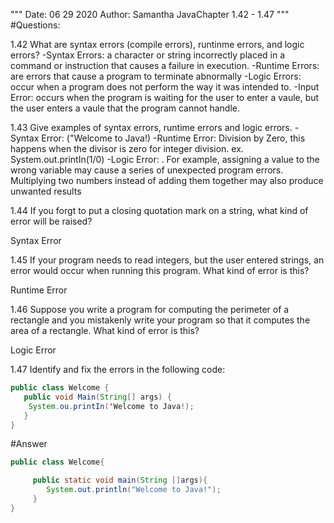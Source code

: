 """
Date: 06 29 2020
Author: Samantha
JavaChapter 1.42 - 1.47
"""
#Questions:

1.42 What are syntax errors (compile errors), runtinme errors, and logic errors?
-Syntax Errors: a character or string incorrectly placed in a command or instruction 
that causes a failure in execution.
-Runtime Errors: are errors that cause a program to terminate abnormally
-Logic Errors: occur when a program does not perform the way it was intended to. 
-Input Error: occurs when the program is waiting for the user to enter a vaule, but the user 
enters a vaule that the program cannot handle.

1.43 Give examples of syntax errors, runtime errors and logic errors.
-Syntax Error: ("Welcome to Java!)
-Runtime Error: Division by Zero, this happens when the divisor is zero for integer
division.  ex. System.out.printIn(1/0)
-Logic Error: . For example, assigning a value to the wrong variable may cause a 
series of unexpected program errors. Multiplying two numbers instead of adding 
them together may also produce unwanted results


1.44 If you forgt to put a closing quotation mark on a string, what kind of error
will be raised?

Syntax Error

1.45 If your program needs to read integers, but the user entered strings, an error
would occur when running this program. What kind of error is this?

Runtime Error

1.46 Suppose you write a program for computing the perimeter of a rectangle and you
mistakenly write your program so that it computes the area of a rectangle. What kind
of error is this?

Logic Error

1.47 Identify and fix the errors in the following code:

```java
public class Welcome {
   public void Main(String[] args) {
    System.ou.printIn('Welcome to Java!);
   } 
}
```

#Answer

```java
public class Welcome{

     public static void main(String []args){
        System.out.println("Welcome to Java!");
     }
}
```



